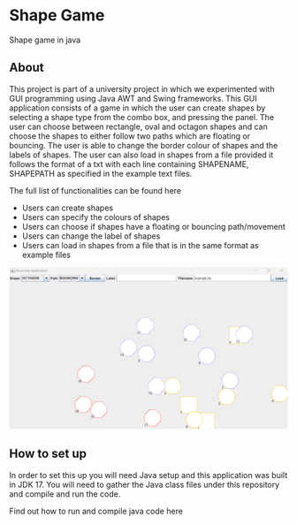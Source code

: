 # Shape Game
Shape game in java

## About

This project is part of a university project in which we experimented with GUI programming using Java AWT and Swing frameworks. This GUI application consists of a game in which the user can create shapes by selecting a shape type from the combo box, and pressing the panel. The user can choose between rectangle, oval and octagon shapes and can choose the shapes to either follow two paths which are floating or bouncing. The user is able to change the border colour of shapes and the labels of shapes. The user can also load in shapes from a file provided it follows the format of a txt with each line containing SHAPENAME, SHAPEPATH as specified in the example text files.

The full list of functionalities can be found here

* Users can create shapes
* Users can specify the colours of shapes
* Users can choose if shapes have a floating or bouncing path/movement
* Users can change the label of shapes
* Users can load in shapes from a file that is in the same format as example files

![Shape game image](ShapeGame.png)

## How to set up 

In order to set this up you will need Java setup and this application was built in JDK 17. You will need to gather the Java class files under this repository and compile and run the code.

Find out how to run and compile java code here

